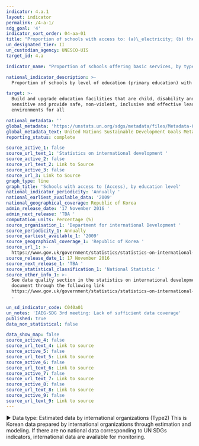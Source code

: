 ```yaml
---
indicator: 4.a.1
layout: indicator
permalink: /4-a-1/
sdg_goal: '4'
indicator_sort_order: 04-aa-01
title: "Proportion of schools with access to: (a)\_electricity; (b) the Internet for pedagogical purposes; (c) computers for pedagogical purposes; (d)\_adapted infrastructure and materials for students with disabilities; (e) basic drinking water; (f) single-sex basic sanitation facilities; and (g) basic handwashing facilities (as per the WASH indicator definitions)"
un_designated_tier: II
un_custodian_agency: UNESCO-UIS
target_id: 4.a

indicator_name: "Proportion of schools offering basic services, by type of service"

national_indicator_description: >-
  Proportion of schools by level of education (primary education) with access to the given facility or service.

target: >-
  Build and upgrade education facilities that are child, disability and gender
  sensitive and provide safe, non-violent, inclusive and effective learning
  environments for all

national_metadata: ''
global_metadata: 'https://unstats.un.org/sdgs/metadata/files/Metadata-04-0A-01.pdf'
global_metadata_text: United Nations Sustainable Development Goals Metadata (pdf 210kB)
reporting_status: complete

source_active_1: false
source_url_text_1: 'Statistics on international development '
source_active_2: false
source_url_text_2: Link to Source
source_active_3: false
source_url_3: Link to Source
graph_type: line
graph_title: 'Schools with access to (Access), by education level'
national_indicator_periodicity: 'Annually '
national_earliest_available_data: '2009'
national_geographical_coverage: Republic of Korea
admin_release_date: '17 November 2016 '
admin_next_release: 'TBA '
computation_units: Percentage (%)
source_organisation_1: 'Department for international Development '
source_periodicity_1: Annually
source_earliest_available_1: '2009'
source_geographical_coverage_1: 'Republic of Korea '
source_url_1: >-
  https://www.gov.uk/government/statistics/statistics-on-international-development-2016
source_release_date_1: 17 November 2016
source_next_release_1: 'TBA '
source_statistical_classification_1: 'National Statistic '
source_other_info_1: >-
  See data quality section in the statistics on international development
  document through the following link
  https://www.gov.uk/government/statistics/statistics-on-international-development-2016
  .

un_sd_indicator_code: C040a01
un_notes: 'IAEG-SDG 3rd meeting: Lack of sufficient data coverage'
published: true
data_non_statistical: false

data_show_map: false
source_active_4: false
source_url_text_4: Link to source
source_active_5: false
source_url_text_5: Link to source
source_active_6: false
source_url_text_6: Link to source
source_active_7: false
source_url_text_7: Link to source
source_active_8: false
source_url_text_8: Link to source
source_active_9: false
source_url_text_9: Link to source
---
```

▶ Data type: Estimated data by international organizations (Type2) This is Korean data prepared by international organizations through estimation and modeling. If there are no national data corresponding to UN SDGs indicators, international data are available for monitoring.
